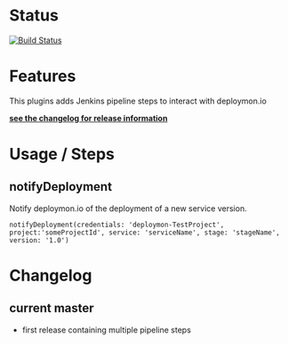 # Status

[![Build Status](https://ci.jenkins.io/buildStatus/icon?job=Plugins/pipeline-deploymon-plugin/master)](https://ci.jenkins.io/job/Plugins/job/pipeline-deploymon-plugin/job/master/)

# Features

This plugins adds Jenkins pipeline steps to interact with deploymon.io

[**see the changelog for release information**](#changelog)

# Usage / Steps

## notifyDeployment

Notify deploymon.io of the deployment of a new service version.

```
notifyDeployment(credentials: 'deploymon-TestProject', project:'someProjectId', service: 'serviceName', stage: 'stageName', version: '1.0')
```

# Changelog

## current master
* first release containing multiple pipeline steps
